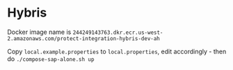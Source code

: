 # Hybris

Docker image name is `244249143763.dkr.ecr.us-west-2.amazonaws.com/protect-integration-hybris-dev-ah`

Copy `local.example.properties` to `local.properties`, edit accordingly - then do `./compose-sap-alone.sh up`
